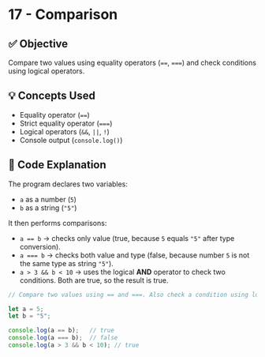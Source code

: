 # 17 - Comparison

## ✅ Objective  
Compare two values using equality operators (`==`, `===`) and check conditions using logical operators.  

## 💡 Concepts Used  
- Equality operator (`==`)  
- Strict equality operator (`===`)  
- Logical operators (`&&`, `||`, `!`)  
- Console output (`console.log()`)  

## 📘 Code Explanation  
The program declares two variables:  
- `a` as a number (`5`)  
- `b` as a string (`"5"`)  

It then performs comparisons:  
- `a == b` → checks only value (true, because `5` equals `"5"` after type conversion).  
- `a === b` → checks both value and type (false, because number `5` is not the same type as string `"5"`).  
- `a > 3 && b < 10` → uses the logical **AND** operator to check two conditions. Both are true, so the result is true.  

```javascript
// Compare two values using == and ===. Also check a condition using logical operators.

let a = 5;
let b = "5";

console.log(a == b);   // true
console.log(a === b);  // false
console.log(a > 3 && b < 10); // true
